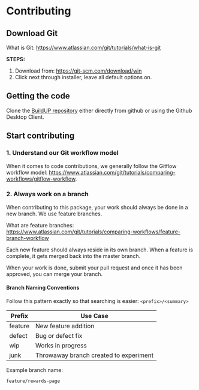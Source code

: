 # Contributing


## Download Git

What is Git: https://www.atlassian.com/git/tutorials/what-is-git

**STEPS:**

1. Download from: https://git-scm.com/download/win
2. Click next through installer, leave all default options on.

## Getting the code

Clone the [BuildUP repository](https://github.com/narayanacoder/BuildUP) either directly from github or using the Github Desktop Client.

## Start contributing

### 1. Understand our Git workflow model

When it comes to code contributions, we generally follow the Gitflow workflow model: https://www.atlassian.com/git/tutorials/comparing-workflows/gitflow-workflow.

### 2. Always work on a branch

When contributing to this package, your work should always be done in a new branch. We use feature branches.

What are feature branches: https://www.atlassian.com/git/tutorials/comparing-workflows/feature-branch-workflow

Each new feature should always reside in its own branch. When a feature is complete, it gets merged back into the master branch.

When your work is done, submit your pull request and once it has been approved, you can merge your branch.


#### Branch Naming Conventions
Follow this pattern exactly so that searching is easier:
`<prefix>/<summary>` 

Prefix  |   Use Case
---     |   ---
feature |   New feature addition
defect	|   Bug or defect fix
wip	    |   Works in progress
junk    |	  Throwaway branch created to experiment

Example branch name:

```bash
feature/rewards-page
```
